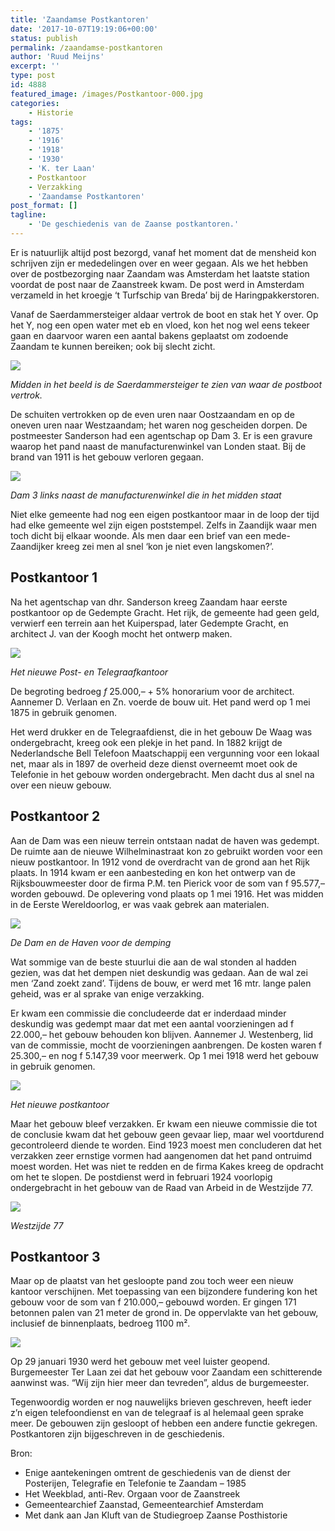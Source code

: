 ```yaml
---
title: 'Zaandamse Postkantoren'
date: '2017-10-07T19:19:06+00:00'
status: publish
permalink: /zaandamse-postkantoren
author: 'Ruud Meijns'
excerpt: ''
type: post
id: 4888
featured_image: /images/Postkantoor-000.jpg
categories:
    - Historie
tags:
    - '1875'
    - '1916'
    - '1918'
    - '1930'
    - 'K. ter Laan'
    - Postkantoor
    - Verzakking
    - 'Zaandamse Postkantoren'
post_format: []
tagline:
    - 'De geschiedenis van de Zaanse postkantoren.'
---
```

Er is natuurlijk altijd post bezorgd, vanaf het moment dat de mensheid kon schrijven zijn er mededelingen over en weer gegaan. Als we het hebben over de postbezorging naar Zaandam was Amsterdam het laatste station voordat de post naar de Zaanstreek kwam. De post werd in Amsterdam verzameld in het kroegje ‘t Turfschip van Breda’ bij de Haringpakkerstoren.

Vanaf de Saerdammersteiger aldaar vertrok de boot en stak het Y over. Op het Y, nog een open water met eb en vloed, kon het nog wel eens tekeer gaan en daarvoor waren een aantal bakens geplaatst om zodoende Zaandam te kunnen bereiken; ook bij slecht zicht.

![](/images/Postkantoor-01.jpg)

*Midden in het beeld is de Saerdammersteiger te zien van waar de postboot vertrok.*

De schuiten vertrokken op de even uren naar Oostzaandam en op de oneven uren naar Westzaandam; het waren nog gescheiden dorpen. De postmeester Sanderson had een agentschap op Dam 3. Er is een gravure waarop het pand naast de manufacturenwinkel van Londen staat. Bij de brand van 1911 is het gebouw verloren gegaan.

![](/images/Postkantoor-02.jpg)

*Dam 3 links naast de manufacturenwinkel die in het midden staat*

Niet elke gemeente had nog een eigen postkantoor maar in de loop der tijd had elke gemeente wel zijn eigen poststempel. Zelfs in Zaandijk waar men toch dicht bij elkaar woonde. Als men daar een brief van een mede-Zaandijker kreeg zei men al snel ‘kon je niet even langskomen?’.

## Postkantoor 1

Na het agentschap van dhr. Sanderson kreeg Zaandam haar eerste postkantoor op de Gedempte Gracht. Het rijk, de gemeente had geen geld, verwierf een terrein aan het Kuiperspad, later Gedempte Gracht, en architect J. van der Koogh mocht het ontwerp maken.

![](/images/Postkantoor-03.jpg)

*Het nieuwe Post- en Telegraafkantoor*

De begroting bedroeg *f* 25.000,– + 5% honorarium voor de architect. Aannemer D. Verlaan en Zn. voerde de bouw uit. Het pand werd op 1 mei 1875 in gebruik genomen.

Het werd drukker en de Telegraafdienst, die in het gebouw De Waag was ondergebracht, kreeg ook een plekje in het pand. In 1882 krijgt de Nederlandsche Bell Telefoon Maatschappij een vergunning voor een lokaal net, maar als in 1897 de overheid deze dienst overneemt moet ook de Telefonie in het gebouw worden ondergebracht. Men dacht dus al snel na over een nieuw gebouw.

## Postkantoor 2

Aan de Dam was een nieuw terrein ontstaan nadat de haven was gedempt. De ruimte aan de nieuwe Wilhelminastraat kon zo gebruikt worden voor een nieuw postkantoor. In 1912 vond de overdracht van de grond aan het Rijk plaats. In 1914 kwam er een aanbesteding en kon het ontwerp van de Rijksbouwmeester door de firma P.M. ten Pierick voor de som van f 95.577,– worden gebouwd. De oplevering vond plaats op 1 mei 1916. Het was midden in de Eerste Wereldoorlog, er was vaak gebrek aan materialen.

![](/images/Postkantoor-04.jpg)

*De Dam en de Haven voor de demping*

Wat sommige van de beste stuurlui die aan de wal stonden al hadden gezien, was dat het dempen niet deskundig was gedaan. Aan de wal zei men ‘Zand zoekt zand’. Tijdens de bouw, er werd met 16 mtr. lange palen geheid, was er al sprake van enige verzakking.

Er kwam een commissie die concludeerde dat er inderdaad minder deskundig was gedempt maar dat met een aantal voorzieningen ad f 22.000,– het gebouw behouden kon blijven. Aannemer J. Westenberg, lid van de commissie, mocht de voorzieningen aanbrengen. De kosten waren f 25.300,– en nog f 5.147,39 voor meerwerk. Op 1 mei 1918 werd het gebouw in gebruik genomen.

![](/images/Postkantoor-05.jpg)

*Het nieuwe postkantoor*

Maar het gebouw bleef verzakken. Er kwam een nieuwe commissie die tot de conclusie kwam dat het gebouw geen gevaar liep, maar wel voortdurend gecontroleerd diende te worden. Eind 1923 moest men concluderen dat het verzakken zeer ernstige vormen had aangenomen dat het pand ontruimd moest worden. Het was niet te redden en de firma Kakes kreeg de opdracht om het te slopen. De postdienst werd in februari 1924 voorlopig ondergebracht in het gebouw van de Raad van Arbeid in de Westzijde 77.

![](/images/Postkantoor-06.jpg)

*Westzijde 77*

## Postkantoor 3

Maar op de plaatst van het gesloopte pand zou toch weer een nieuw kantoor verschijnen. Met toepassing van een bijzondere fundering kon het gebouw voor de som van f 210.000,– gebouwd worden. Er gingen 171 betonnen palen van 21 meter de grond in. De oppervlakte van het gebouw, inclusief de binnenplaats, bedroeg 1100 m².

![](/images/Postkantoor-3.jpg)

Op 29 januari 1930 werd het gebouw met veel luister geopend. Burgemeester Ter Laan zei dat het gebouw voor Zaandam een schitterende aanwinst was. “Wij zijn hier meer dan tevreden”, aldus de burgemeester.

Tegenwoordig worden er nog nauwelijks brieven geschreven, heeft ieder z’n eigen telefoondienst en van de telegraaf is al helemaal geen sprake meer. De gebouwen zijn gesloopt of hebben een andere functie gekregen. Postkantoren zijn bijgeschreven in de geschiedenis.

Bron:

- Enige aantekeningen omtrent de geschiedenis van de dienst der Posterijen, Telegrafie en Telefonie te Zaandam – 1985
- Het Weekblad, anti-Rev. Orgaan voor de Zaanstreek
- Gemeentearchief Zaanstad, Gemeentearchief Amsterdam
- Met dank aan Jan Kluft van de Studiegroep Zaanse Posthistorie